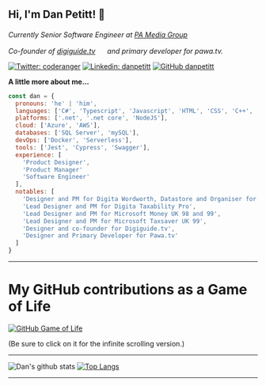 <h2> Hi, I'm Dan Petitt! 👋</h2>

<p>
<em>
Currently Senior Software Engineer at <a href="http://pa.media">PA Media Group</a> <img src="https://pa.media/wp-content/themes/pa-site/favicon/favicon-16x16.png" style="width:16px;height:16px;">

Co-founder of <a href="http://digiguide.tv">digiguide.tv</a> <img src="https://digiguide.tv/i/favicon.png" style="width:16px;height:16px;"> and primary developer for pawa.tv. 
</em>
</p>

[![Twitter: coderanger](https://img.shields.io/twitter/follow/coderanger?style=social)](https://twitter.com/coderanger)
[![Linkedin: danpetitt](https://img.shields.io/badge/-danpetitt-blue?style=flat-square&logo=Linkedin&logoColor=white&link=https://www.linkedin.com/in/danpetitt/)](https://www.linkedin.com/in/danpetitt/)
[![GitHub danpetitt](https://img.shields.io/github/followers/danpetitt?label=follow&style=social)](https://github.com/danpetitt)


**A little more about me...**

```javascript
const dan = {
  pronouns: 'he' | 'him',
  languages: ['C#', 'Typescript', 'Javascript', 'HTML', 'CSS', 'C++', 'C'],
  platforms: ['.net', '.net core', 'NodeJS'],
  cloud: ['Azure', 'AWS'],
  databases: ['SQL Server', 'mySQL'],
  devOps: ['Docker', 'Serverless'],
  tools: ['Jest', 'Cypress', 'Swagger'],
  experience: [
    'Product Designer',
    'Product Manager'
    'Software Engineer'
  ],
  notables: [
    'Designer and PM for Digita Wordworth, Datastore and Organiser for Amiga',
    'Lead Designer and PM for Digita Taxability Pro',
    'Lead Designer and PM for Microsoft Money UK 98 and 99',
    'Lead Designer and PM for Microsoft Taxsaver UK 99',
    'Designer and co-founder for Digiguide.tv',
    'Designer and Primary Developer for Pawa.tv'
  ]
}
```
---

# My GitHub contributions as a Game of Life

[![GitHub Game of Life](https://eur02.safelinks.protection.outlook.com/?url=https%3A%2F%2Fgithub4life.herokuapp.com%2Fethomson.gif%3Fz%3D6&amp;data=04%7C01%7CDan.Petitt%40pamediagroup.com%7Ccabf556684124144548e08d89c9fd122%7C8aea8e714fae4a2b83fc4d84bc2355a2%7C0%7C0%7C637431557509800916%7CUnknown%7CTWFpbGZsb3d8eyJWIjoiMC4wLjAwMDAiLCJQIjoiV2luMzIiLCJBTiI6Ik1haWwiLCJXVCI6Mn0%3D%7C1000&amp;sdata=8We9As7SuQiSSyJ9L7gcIb1cb3vXk6laXgD%2B5CdDRUc%3D&amp;reserved=0)](https://eur02.safelinks.protection.outlook.com/?url=https%3A%2F%2Fgithub4life.herokuapp.com%2Fethomson&amp;data=04%7C01%7CDan.Petitt%40pamediagroup.com%7Ccabf556684124144548e08d89c9fd122%7C8aea8e714fae4a2b83fc4d84bc2355a2%7C0%7C0%7C637431557509800916%7CUnknown%7CTWFpbGZsb3d8eyJWIjoiMC4wLjAwMDAiLCJQIjoiV2luMzIiLCJBTiI6Ik1haWwiLCJXVCI6Mn0%3D%7C1000&amp;sdata=81JMSoXNtMW4nlRr%2FSUS1GKuUq8vTdjZeWr%2B0eIRz7M%3D&amp;reserved=0)

(Be sure to click on it for the infinite scrolling version.)

---

![Dan's github stats](https://github-readme-stats.vercel.app/api?username=danpetitt&count_private=true) [![Top Langs](https://github-readme-stats.vercel.app/api/top-langs/?username=danpetitt&layout=compact)](https://github.com/danpetitt/)

---

